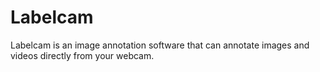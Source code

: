 # Labelcam
Labelcam is an image annotation software that can annotate images and videos directly from your webcam.
